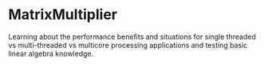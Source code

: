# MatrixMultiplier
Learning about the performance benefits and situations for single threaded vs multi-threaded vs multicore processing applications and testing basic linear algebra knowledge.

